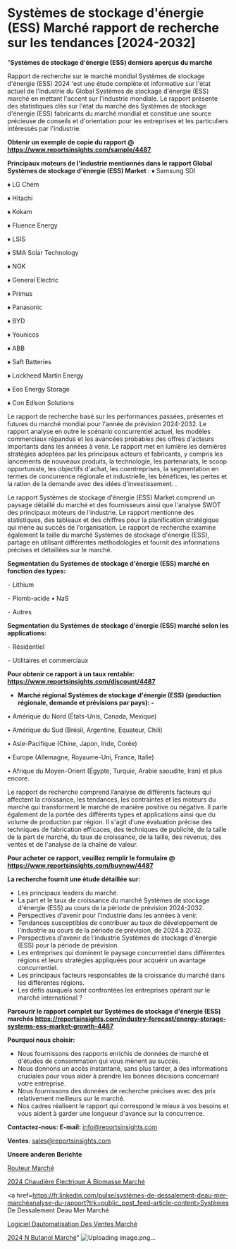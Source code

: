 # Systèmes de stockage d'énergie (ESS) Marché rapport de recherche sur les tendances [2024-2032]

"<strong>Systèmes de stockage d'énergie (ESS) derniers aperçus du marché</strong>

Rapport de recherche sur le marché mondial Systèmes de stockage d'énergie (ESS) 2024 'est une étude complète et informative sur l'état actuel de l'industrie du Global Systèmes de stockage d'énergie (ESS) marché en mettant l'accent sur l'industrie mondiale. Le rapport présente des statistiques clés sur l'état du marché des Systèmes de stockage d'énergie (ESS) fabricants du marché mondial et constitue une source précieuse de conseils et d'orientation pour les entreprises et les particuliers intéressés par l'industrie.

<strong>Obtenir un exemple de copie du rapport @ <a href=https://www.reportsinsights.com/sample/4487>https://www.reportsinsights.com/sample/4487</a></strong>

<strong>Principaux moteurs de l'industrie mentionnés dans le rapport Global Systèmes de stockage d'énergie (ESS) Market</strong> :
♦ Samsung SDI

♦ LG Chem

♦ Hitachi

♦ Kokam

♦ Fluence Energy

♦ LSIS

♦ SMA Solar Technology

♦ NGK

♦ General Electric

♦ Primus

♦ Panasonic

♦ BYD

♦ Younicos

♦ ABB

♦ Saft Batteries

♦ Lockheed Martin Energy

♦ Eos Energy Storage

♦ Con Edison Solutions

Le rapport de recherche basé sur les performances passées, présentes et futures du marché mondial pour l'année de prévision 2024-2032. Le rapport analyse en outre le scénario concurrentiel actuel, les modèles commerciaux répandus et les avancées probables des offres d'acteurs importants dans les années à venir. Le rapport met en lumière les dernières stratégies adoptées par les principaux acteurs et fabricants, y compris les lancements de nouveaux produits, la technologie, les partenariats, le scoop opportuniste, les objectifs d'achat, les coentreprises, la segmentation en termes de concurrence régionale et industrielle, les bénéfices, les pertes et la ration de la demande avec des idées d'investissement. .

Le rapport Systèmes de stockage d'énergie (ESS) Market comprend un paysage détaillé du marché et des fournisseurs ainsi que l'analyse SWOT des principaux moteurs de l'industrie. Le rapport mentionne des statistiques, des tableaux et des chiffres pour la planification stratégique qui mène au succès de l'organisation. Le rapport de recherche examine également la taille du marché Systèmes de stockage d'énergie (ESS), partage en utilisant différentes méthodologies et fournit des informations précises et détaillées sur le marché.

<strong>Segmentation du Systèmes de stockage d'énergie (ESS) marché en fonction des types:</strong>


⁃ Lithium

⁃ Plomb-acide
• NaS

⁃ Autres

<strong>Segmentation du Systèmes de stockage d'énergie (ESS) marché selon les applications:</strong>


⁃ Résidentiel

⁃ Utilitaires et commerciaux

<strong>Pour obtenir ce rapport à un taux rentable: <a href=https://www.reportsinsights.com/discount/4487>https://www.reportsinsights.com/discount/4487</a></strong>
<ul>
  <li><strong>Marché régional Systèmes de stockage d'énergie (ESS) (production régionale, demande et prévisions par pays): -</strong></li>
</ul>
• Amérique du Nord (États-Unis, Canada, Mexique)

• Amérique du Sud (Brésil, Argentine, Equateur, Chili)

• Asie-Pacifique (Chine, Japon, Inde, Corée)

• Europe (Allemagne, Royaume-Uni, France, Italie)

• Afrique du Moyen-Orient (Égypte, Turquie, Arabie saoudite, Iran) et plus encore.

Le rapport de recherche comprend l’analyse de différents facteurs qui affectent la croissance, les tendances, les contraintes et les moteurs du marché qui transforment le marché de manière positive ou négative. Il parle également de la portée des différents types et applications ainsi que du volume de production par région. Il s'agit d'une évaluation précise des techniques de fabrication efficaces, des techniques de publicité, de la taille de la part de marché, du taux de croissance, de la taille, des revenus, des ventes et de l'analyse de la chaîne de valeur.

<strong>Pour acheter ce rapport, veuillez remplir le formulaire @   <a href=https://www.reportsinsights.com/buynow/4487>https://www.reportsinsights.com/buynow/4487</a></strong>

<strong>La recherche fournit une étude détaillée sur:</strong>
<ul>
  <li>Les principaux leaders du marché.</li>
  <li>La part et le taux de croissance du marché Systèmes de stockage d'énergie (ESS) au cours de la période de prévision 2024-2032.</li>
  <li>Perspectives d'avenir pour l'industrie dans les années à venir.</li>
  <li>Tendances susceptibles de contribuer au taux de développement de l'industrie au cours de la période de prévision, de 2024 à 2032.</li>
  <li>Perspectives d'avenir de l'industrie Systèmes de stockage d'énergie (ESS) pour la période de prévision.</li>
  <li>Les entreprises qui dominent le paysage concurrentiel dans différentes régions et leurs stratégies appliquées pour acquérir un avantage concurrentiel.</li>
  <li>Les principaux facteurs responsables de la croissance du marché dans les différentes régions.</li>
  <li>Les défis auxquels sont confrontées les entreprises opérant sur le marché international ?</li>
</ul>

<strong>Parcourir le rapport complet sur Systèmes de stockage d'énergie (ESS) marchés <a href=https://reportsinsights.com/industry-forecast/energy-storage-systems-ess-market-growth-4487>https://reportsinsights.com/industry-forecast/energy-storage-systems-ess-market-growth-4487</a></strong>

<strong>Pourquoi nous choisir:</strong>
<ul>
  <li>Nous fournissons des rapports enrichis de données de marché et d'études de consommation qui vous mènent au succès.</li>
  <li>Nous donnons un accès instantané, sans plus tarder, à des informations cruciales pour vous aider à prendre les bonnes décisions concernant votre entreprise.</li>
  <li>Nous fournissons des données de recherche précises avec des prix relativement meilleurs sur le marché.</li>
  <li>Nos cadres réalisent le rapport qui correspond le mieux à vos besoins et vous aident à garder une longueur d'avance sur la concurrence.</li>
</ul>
<strong>Contactez-nous:
</strong><strong>E-mail:</strong> <a href=mailto:info@reportsinsights.com>info@reportsinsights.com</a>

<strong>Ventes</strong>: <a href=mailto:sales@reportsinsights.com>sales@reportsinsights.com</a>

<strong>Unsere anderen Berichte</strong>

<a href=https://www.linkedin.com/pulse/routeur-march%C3%A9-2024-demande-part-rapport-pr%C3%A9visions-wipye/>Routeur Marché</a>

<a href=https://www.linkedin.com/pulse/2024-chaudière-électrique-à-biomasse-marché-analyse-otage/>2024 Chaudière Électrique À Biomasse Marché</a>

<a href=https://fr.linkedin.com/pulse/systèmes-de-dessalement-deau-mer-marchéanalyse-du-rapport?trk=public_post_feed-article-content>Systèmes De Dessalement Deau Mer Marché</a>

<a href=https://www.linkedin.com/pulse/logiciel-dautomatisation-des-ventes-march%C3%A9-q50kf/>Logiciel Dautomatisation Des Ventes Marché</a>

<a href=https://www.linkedin.com/pulse/2024-n-butanol-march%C3%A9-paysage-comprenant-des-8aadc/>2024 N Butanol Marché</a>"
![Uploading image.png…]()
